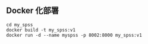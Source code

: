 ## Docker 化部署

```shell
cd my_spss
docker build -t my_spss:v1
docker run -d --name myspss -p 8002:8000 my_spss:v1
```
